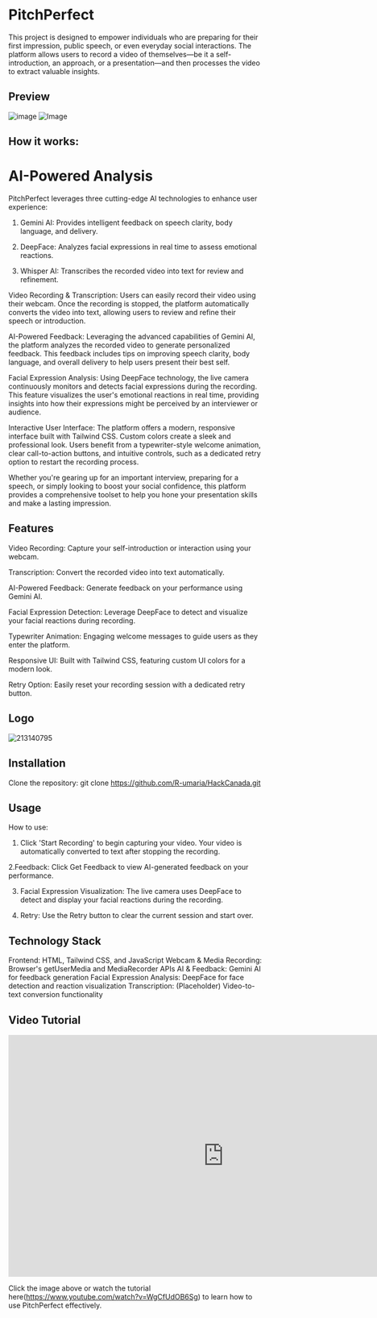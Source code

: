 # PitchPerfect 
This project is designed to empower individuals who are preparing for their first impression, public speech, or even everyday social interactions. The platform allows users to record a video of themselves—be it a self-introduction, an approach, or a presentation—and then processes the video to extract valuable insights. 

## Preview
![image](https://github.com/user-attachments/assets/0f293cac-77a9-4efa-a043-007a5cdb1d87)
![Image](https://github.com/user-attachments/assets/2c1a5771-b57e-4e36-8c3e-616567390d67)

## How it works:

# AI-Powered Analysis

PitchPerfect leverages three cutting-edge AI technologies to enhance user experience:

1. Gemini AI: Provides intelligent feedback on speech clarity, body language, and delivery.

2. DeepFace: Analyzes facial expressions in real time to assess emotional reactions.

3. Whisper AI: Transcribes the recorded video into text for review and refinement.

Video Recording & Transcription:
Users can easily record their video using their webcam. Once the recording is stopped, the platform automatically converts the video into text, allowing users to review and refine their speech or introduction.

AI-Powered Feedback:
Leveraging the advanced capabilities of Gemini AI, the platform analyzes the recorded video to generate personalized feedback. This feedback includes tips on improving speech clarity, body language, and overall delivery to help users present their best self.

Facial Expression Analysis:
Using DeepFace technology, the live camera continuously monitors and detects facial expressions during the recording. This feature visualizes the user's emotional reactions in real time, providing insights into how their expressions might be perceived by an interviewer or audience.

Interactive User Interface:
The platform offers a modern, responsive interface built with Tailwind CSS. Custom colors  create a sleek and professional look. Users benefit from a typewriter-style welcome animation, clear call-to-action buttons, and intuitive controls, such as a dedicated retry option to restart the recording process.

Whether you're gearing up for an important interview, preparing for a speech, or simply looking to boost your social confidence, this platform provides a comprehensive toolset to help you hone your presentation skills and make a lasting impression.

## Features
Video Recording:
Capture your self-introduction or interaction using your webcam.

Transcription:
Convert the recorded video into text automatically.

AI-Powered Feedback:
Generate feedback on your performance using Gemini AI.

Facial Expression Detection:
Leverage DeepFace to detect and visualize your facial reactions during recording.

Typewriter Animation:
Engaging welcome messages to guide users as they enter the platform.

Responsive UI:
Built with Tailwind CSS, featuring custom UI colors for a modern look.

Retry Option:
Easily reset your recording session with a dedicated retry button.

## Logo
![213140795](https://github.com/user-attachments/assets/2870bdaf-d953-4de8-a949-ddcb4db3f021)

## Installation
Clone the repository:
git clone https://github.com/R-umaria/HackCanada.git

## Usage
How to use:

1. Click 'Start Recording' to begin capturing your video.
Your video is automatically converted to text after stopping the recording.

2.Feedback:
Click Get Feedback to view AI-generated feedback on your performance.

3. Facial Expression Visualization:
The live camera uses DeepFace to detect and display your facial reactions during the recording.

4. Retry:
Use the Retry button to clear the current session and start over.

## Technology Stack
Frontend: HTML, Tailwind CSS, and JavaScript
Webcam & Media Recording: Browser's getUserMedia and MediaRecorder APIs
AI & Feedback: Gemini AI for feedback generation
Facial Expression Analysis: DeepFace for face detection and reaction visualization
Transcription: (Placeholder) Video-to-text conversion functionality

## Video Tutorial

<iframe width="853" height="480" src="https://www.youtube.com/embed/WgCfUdOB6Sg" title="PitchPerfect - Hack Canada" frameborder="0" allow="accelerometer; autoplay; clipboard-write; encrypted-media; gyroscope; picture-in-picture; web-share" referrerpolicy="strict-origin-when-cross-origin" allowfullscreen></iframe>

Click the image above or watch the tutorial here(https://www.youtube.com/watch?v=WgCfUdOB6Sg) to learn how to use PitchPerfect effectively.
